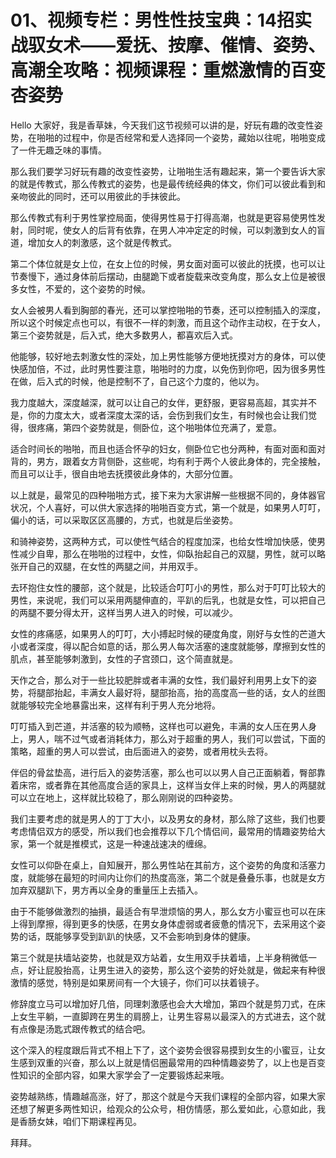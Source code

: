 # 01、视频专栏：男性性技宝典：14招实战驭女术——爱抚、按摩、催情、姿势、高潮全攻略：视频课程：重燃激情的百变杏姿势

Hello 大家好，我是香草妹，今天我们这节视频可以讲的是，好玩有趣的改变性姿势，在啪啪的过程中，你是否经常和爱人选择同一个姿势，藏始以往呢，啪啪变成了一件无趣乏味的事情。

那么我们要学习好玩有趣的改变性姿势，让啪啪生活有趣起来，第一个要告诉大家的就是传教式，那么传教式的姿势，也是最传统经典的体文，你们可以彼此看到和亲吻彼此的同时，还可以用彼此的手抹彼此。

那么传教式有利于男性掌控局面，使得男性易于打得高潮，也就是更容易使男性发射，同时呢，使女人的后背有依靠，在男人冲冲定定的时候，可以刺激到女人的盲道，增加女人的刺激感，这个就是传教式。

第二个体位就是女上位，在女上位的时候，男女面对面可以彼此的抚摸，也可以让节奏慢下，通过身体前后摆动，由腿跪下或者旋载来改变角度，那么女上位是被很多女性，不爱的，这个姿势的时候。

女人会被男人看到胸部的春光，还可以掌控啪啪的节奏，还可以控制插入的深度，所以这个时候定点也可以，有很不一样的刺激，而且这个动作主动权，在于女人，第三个姿势就是，后入式，绝大多数男人，都喜欢后入式。

他能够，较好地去刺激女性的深处，加上男性能够方便地抚摸对方的身体，可以使快感加倍，不过，此时男性要注意，啪啪时的力度，以免伤到你吧，因为很多男性在做，后入式的时候，他是控制不了，自己这个力度的，他以为。

我力度越大，深度越深，就可以让自己的女伴，更舒服，更容易高超，其实并不是，你的力度太大，或者深度太深的话，会伤到我们女生，有时候也会让我们觉得，很疼痛，第四个姿势就是，侧卧位，这个啪啪体位充满了，爱意。

适合时间长的啪啪，而且也适合怀孕的妇女，侧卧位它也分两种，有面对面和面对背的，男方，跟着女方背侧卧，这些呢，均有利于两个人彼此身体的，完全接触，而且可以让手，很自由地去抚摸彼此身体的，大部分位置。

以上就是，最常见的四种啪啪方式，接下来为大家讲解一些根据不同的，身体器官状况，个人喜好，可以供大家选择的啪啪百变方式，第一个就是，如果男人叮叮，偏小的话，可以采取区区高腰的，方式，也就是后坐姿势。

和骑神姿势，这两种方式，可以使性气结合的程度加深，也给女性增加快感，使男性减少自卑，那么在啪啪的过程中，女性，仰臥抬起自己的双腿，男性，就可以略张开自己的双腿，在女性的两腿之间，并用双手。

去环抱住女性的腰部，这个就是，比较适合叮叮小的男性，那么对于叮叮比较大的男性，来说呢，我们可以采用两腿伸直的，平趴的后乳，也就是女性，可以把自己的两腿不要分得太开，这样当男人进入的时候，可以减少。

女性的疼痛感，如果男人的叮叮，大小搏起时候的硬度角度，刚好与女性的芒道大小或者深度，得以配合如意的话，那么男人每次活塞的速度就能够，摩擦到女性的肌点，甚至能够刺激到，女性的子宫颈口，这个简直就是。

天作之合，那么对于一些比较肥胖或者丰满的女性，我们最好利用男上女下的姿势，将腿部抬起，丰满女人最好将，腿部抬高，抬的高度高一些的话，女人的丝图就能够较完全地暴露出来，这样有利于男人充分地将。

叮叮插入到芒道，并活塞的较为顺畅，这样也可以避免，丰满的女人压在男人身上，男人，喘不过气或者消耗体力，那么对于超重的男人，我们可以尝试，下面的策略，超重的男人可以尝试，由后面进入的姿势，或者用枕头去将。

伴侣的骨盆垫高，进行后入的姿势活塞，那么也可以以男人自己正面躺着，臀部靠着床帘，或者靠在其他高度合适的家具上，这样当女伴上来的时候，男人的两腿就可以立在地上，这样就比较稳了，那么刚刚说的四种姿势。

我们主要考虑的就是男人的丁丁大小，以及男女的身材，那么除了这些，我们也要考虑情侣双方的感受，所以我们也会推荐以下几个情侣间，最常用的情趣姿势给大家，第一个就是推模式，这是一种速战速决的缠绵。

女性可以仰卧在桌上，自知展开，那么男性站在其前方，这个姿势的角度和活塞力度，就能够在最短的时间内让你们的热度高涨，第二个就是叠叠乐事，也就是女方加弃双腿趴下，男方再以全身的重量压上去插入。

由于不能够做激烈的抽損，最适合有早泄烦恼的男人，那么女方小蜜豆也可以在床上得到摩擦，得到更多的快感，在男女身体虚弱或者疲惫的情况下，去采用这个姿势的话，既能够享受到趴趴的快感，又不会影响到身体的健康。

第三个就是扶墙站姿势，也就是双方站着，女生用双手扶着墙，上半身稍微低一点，好让屁股抬高，让男生进入的姿势，那么这个姿势的好处就是，做起来有种很激情的感觉，特别是如果房间有一个大镜子，你们可以扶着镜子。

修辞度立马可以增加好几倍，同理刺激感也会大大增加，第四个就是剪刀式，在床上女生平躺，一直脚跨在男生的肩膀上，让男生容易以最深入的方式进去，这个就有点像是汤匙式跟传教式的结合吧。

这个深入的程度跟后背式不相上下了，这个姿势会很容易摸到女生的小蜜豆，让女生感到双重的兴奋，那么以上就是情侣圈最常用的四种情趣姿势了，以上也是百变性知识的全部内容，如果大家学会了一定要锻炼起来哦。

姿势越熟练，情趣越高涨，好了，那这个就是今天我们课程的全部内容，如果大家还想了解更多两性知识，给观众的公众号，相仿情感，那么爱如此，心意如此，我是香肠女妹，咱们下期课程再见。

拜拜。